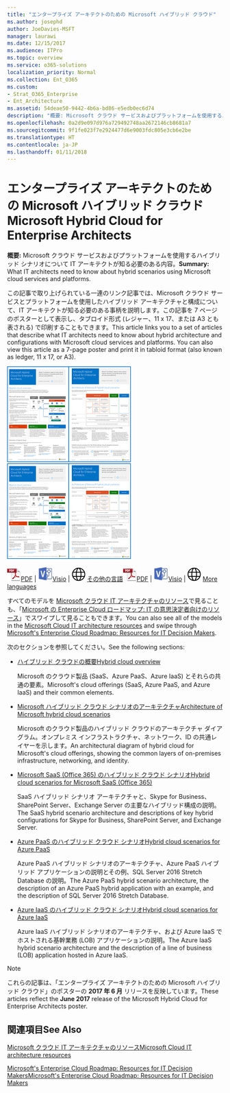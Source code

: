 ```yaml
---
title: "エンタープライズ アーキテクトのための Microsoft ハイブリッド クラウド"
ms.author: josephd
author: JoeDavies-MSFT
manager: laurawi
ms.date: 12/15/2017
ms.audience: ITPro
ms.topic: overview
ms.service: o365-solutions
localization_priority: Normal
ms.collection: Ent_O365
ms.custom:
- Strat_O365_Enterprise
- Ent_Architecture
ms.assetid: 54deae50-9442-4b6a-bd86-e5edb0ec6d74
description: "概要: Microsoft クラウド サービスおよびプラットフォームを使用するハイブリッド シナリオについて IT アーキテクトが知る必要のある内容。"
ms.openlocfilehash: 0a2d9e097d976a729492748aa2672146cb8681a7
ms.sourcegitcommit: 9f1fe023f7e2924477d6e9003fdc805e3cb6e2be
ms.translationtype: HT
ms.contentlocale: ja-JP
ms.lasthandoff: 01/11/2018
---
```

# <a name="microsoft-hybrid-cloud-for-enterprise-architects"></a><span data-ttu-id="e51fc-103">エンタープライズ アーキテクトのための Microsoft ハイブリッド クラウド</span><span class="sxs-lookup"><span data-stu-id="e51fc-103">Microsoft Hybrid Cloud for Enterprise Architects</span></span>

 <span data-ttu-id="e51fc-104">**概要:** Microsoft クラウド サービスおよびプラットフォームを使用するハイブリッド シナリオについて IT アーキテクトが知る必要のある内容。</span><span class="sxs-lookup"><span data-stu-id="e51fc-104">**Summary:** What IT architects need to know about hybrid scenarios using Microsoft cloud services and platforms.</span></span>
  
<span data-ttu-id="e51fc-p101">この記事で取り上げられている一連のリンク記事では、Microsoft クラウド サービスとプラットフォームを使用したハイブリッド アーキテクチャと構成について、IT アーキテクトが知る必要のある事柄を説明します。この記事を 7 ページのポスターとして表示し、タブロイド形式 (レジャー、11 x 17、または A3 とも表される) で印刷することもできます。</span><span class="sxs-lookup"><span data-stu-id="e51fc-p101">This article links you to a set of articles that describe what IT architects need to know about hybrid architecture and configurations with Microsoft cloud services and platforms. You can also view this article as a 7-page poster and print it in tabloid format (also known as ledger, 11 x 17, or A3).</span></span>
  
<span data-ttu-id="e51fc-107">[![Microsoft ハイブリッド クラウド モデルのサムネイル画像](images/Hybrid_Poster/Hybrid_Cloud_Thumbnail.png)](https://www.microsoft.com/download/details.aspx?id=54424
)</span><span class="sxs-lookup"><span data-stu-id="e51fc-107">[![Thumb image for the Microsoft hybrid cloud model](images/Hybrid_Poster/Hybrid_Cloud_Thumbnail.png)](https://www.microsoft.com/download/details.aspx?id=54424
)</span></span>
  
<span data-ttu-id="e51fc-108">![PDF ファイル](images/Common_Images/PDFIcon.png)[PDF](https://go.microsoft.com/fwlink/p/?linkid=842082) | ![Visio ファイル](images/Common_Images/VisioIcon.png)[Visio](https://go.microsoft.com/fwlink/p/?linkid=842083) | ![他の言語のバージョンのページを参照してください](images/Common_Images/GlobeIcon.png)
[その他の言語](https://www.microsoft.com/download/details.aspx?id=54424)</span><span class="sxs-lookup"><span data-stu-id="e51fc-108">![PDF file](images/Common_Images/PDFIcon.png)[PDF](https://go.microsoft.com/fwlink/p/?linkid=842082) | ![Visio file](images/Common_Images/VisioIcon.png)[Visio](https://go.microsoft.com/fwlink/p/?linkid=842083) | ![See a page with versions in additional languages](images/Common_Images/GlobeIcon.png)
[More languages](https://www.microsoft.com/download/details.aspx?id=54424)</span></span>
  
<span data-ttu-id="e51fc-109">すべてのモデルを [Microsoft クラウド IT アーキテクチャのリソース](microsoft-cloud-it-architecture-resources.md)で見ることも、「[Microsoft の Enterprise Cloud ロードマップ: IT の意思決定者向けのリソース](https://aka.ms/cloudarchitecture)」でスワイプして見ることもできます。</span><span class="sxs-lookup"><span data-stu-id="e51fc-109">You can also see all of the models in the [Microsoft Cloud IT architecture resources](microsoft-cloud-it-architecture-resources.md) and swipe through [Microsoft's Enterprise Cloud Roadmap: Resources for IT Decision Makers](https://aka.ms/cloudarchitecture).</span></span>
  
<span data-ttu-id="e51fc-110">次のセクションを参照してください。</span><span class="sxs-lookup"><span data-stu-id="e51fc-110">See the following sections:</span></span>
  
- [<span data-ttu-id="e51fc-111">ハイブリッド クラウドの概要</span><span class="sxs-lookup"><span data-stu-id="e51fc-111">Hybrid cloud overview</span></span>](hybrid-cloud-overview.md)
    
    <span data-ttu-id="e51fc-112">Microsoft のクラウド製品 (SaaS、Azure PaaS、Azure IaaS) とそれらの共通の要素。</span><span class="sxs-lookup"><span data-stu-id="e51fc-112">Microsoft's cloud offerings (SaaS, Azure PaaS, and Azure IaaS) and their common elements.</span></span>
    
- [<span data-ttu-id="e51fc-113">Microsoft ハイブリッド クラウド シナリオのアーキテクチャ</span><span class="sxs-lookup"><span data-stu-id="e51fc-113">Architecture of Microsoft hybrid cloud scenarios</span></span>](architecture-of-microsoft-hybrid-cloud-scenarios.md)
    
    <span data-ttu-id="e51fc-114">Microsoft のクラウド製品のハイブリッド クラウドのアーキテクチャ ダイアグラム。オンプレミス インフラストラクチャ、ネットワーク、ID の共通レイヤーを示します。</span><span class="sxs-lookup"><span data-stu-id="e51fc-114">An architectural diagram of hybrid cloud for Microsoft's cloud offerings, showing the common layers of on-premises infrastructure, networking, and identity.</span></span>
    
- [<span data-ttu-id="e51fc-115">Microsoft SaaS (Office 365) のハイブリッド クラウド シナリオ</span><span class="sxs-lookup"><span data-stu-id="e51fc-115">Hybrid cloud scenarios for Microsoft SaaS (Office 365)</span></span>](hybrid-cloud-scenarios-for-microsoft-saas-office-365.md)
    
    <span data-ttu-id="e51fc-116">SaaS ハイブリッド シナリオ アーキテクチャと、Skype for Business、SharePoint Server、Exchange Server の主要なハイブリッド構成の説明。</span><span class="sxs-lookup"><span data-stu-id="e51fc-116">The SaaS hybrid scenario architecture and descriptions of key hybrid configurations for Skype for Business, SharePoint Server, and Exchange Server.</span></span>
    
- [<span data-ttu-id="e51fc-117">Azure PaaS のハイブリッド クラウド シナリオ</span><span class="sxs-lookup"><span data-stu-id="e51fc-117">Hybrid cloud scenarios for Azure PaaS</span></span>](hybrid-cloud-scenarios-for-azure-paas.md)
    
    <span data-ttu-id="e51fc-118">Azure PaaS ハイブリッド シナリオのアーキテクチャ、Azure PaaS ハイブリッド アプリケーションの説明とその例、SQL Server 2016 Stretch Database の説明。</span><span class="sxs-lookup"><span data-stu-id="e51fc-118">The Azure PaaS hybrid scenario architecture, the description of an Azure PaaS hybrid application with an example, and the description of SQL Server 2016 Stretch Database.</span></span>
    
- [<span data-ttu-id="e51fc-119">Azure IaaS のハイブリッド クラウド シナリオ</span><span class="sxs-lookup"><span data-stu-id="e51fc-119">Hybrid cloud scenarios for Azure IaaS</span></span>](hybrid-cloud-scenarios-for-azure-iaas.md)
    
    <span data-ttu-id="e51fc-120">Azure IaaS ハイブリッド シナリオのアーキテクチャ、および Azure IaaS でホストされる基幹業務 (LOB) アプリケーションの説明。</span><span class="sxs-lookup"><span data-stu-id="e51fc-120">The Azure IaaS hybrid scenario architecture and the description of a line of business (LOB) application hosted in Azure IaaS.</span></span>
    
> [!NOTE]
> <span data-ttu-id="e51fc-121">これらの記事は、「エンタープライズ アーキテクトのための Microsoft ハイブリッド クラウド」のポスターの **2017 年 6 月** リリースを反映しています。</span><span class="sxs-lookup"><span data-stu-id="e51fc-121">These articles reflect the **June 2017** release of the Microsoft Hybrid Cloud for Enterprise Architects poster.</span></span>
  
## <a name="see-also"></a><span data-ttu-id="e51fc-122">関連項目</span><span class="sxs-lookup"><span data-stu-id="e51fc-122">See Also</span></span>

[<span data-ttu-id="e51fc-123">Microsoft クラウド IT アーキテクチャのリソース</span><span class="sxs-lookup"><span data-stu-id="e51fc-123">Microsoft Cloud IT architecture resources</span></span>](microsoft-cloud-it-architecture-resources.md)

<span data-ttu-id="e51fc-124">[Microsoft's Enterprise Cloud Roadmap: Resources for IT Decision Makers](https://sway.com/FJ2xsyWtkJc2taRD)</span><span class="sxs-lookup"><span data-stu-id="e51fc-124">[Microsoft's Enterprise Cloud Roadmap: Resources for IT Decision Makers](https://sway.com/FJ2xsyWtkJc2taRD)</span></span>



